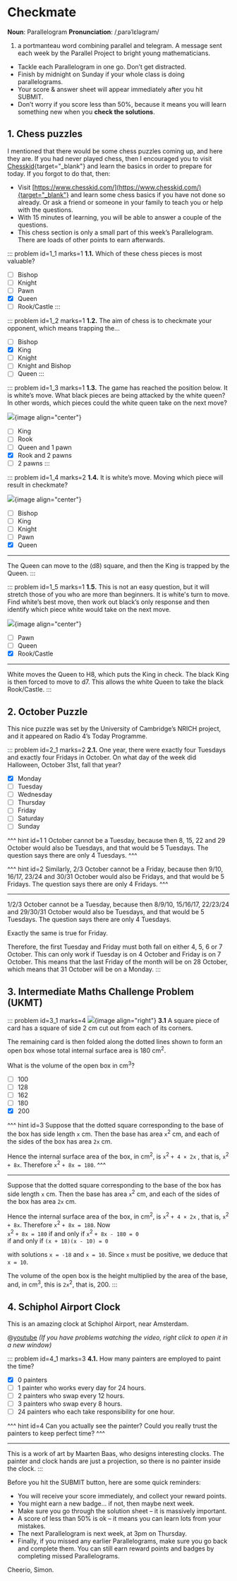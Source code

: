 # Checkmate

<div class="dictionary">

__Noun__: Parallelogram
__Pronunciation__: /ˌparəˈlɛləɡram/

1. a portmanteau word combining parallel and telegram. A message sent each
week by the Parallel Project to bright young mathematicians.

</div>

*	Tackle each Parallelogram in one go. Don’t get distracted.
*	Finish by midnight on Sunday if your whole class is doing parallelograms.
*	Your score & answer sheet will appear immediately after you hit SUBMIT.
*	Don’t worry if you score less than 50%, because it means you will learn something new when you __check the solutions__.


## 1. Chess puzzles

I mentioned that there would be some chess puzzles coming up, and here they are. If you had never played chess, then I encouraged you to visit [Chesskid](https://www.chesskid.com/){target="_blank"} and learn the basics in order to prepare for today. If you forgot to do that, then:

*	Visit [https://www.chesskid.com/](https://www.chesskid.com/){target="_blank"} and learn some chess basics if you have not done so already. Or ask a friend or someone in your family to teach you or help with the questions.
*	With 15 minutes of learning, you will be able to answer a couple of the questions.
*	This chess section is only a small part of this week’s Parallelogram. There are loads of other points to earn afterwards.

::: problem id=1_1 marks=1
__1.1.__ Which of these chess pieces is most valuable?

* [ ] Bishop
* [ ] Knight
* [ ] Pawn
* [x] Queen
* [ ] Rook/Castle
:::

::: problem id=1_2 marks=1
__1.2.__ The aim of chess is to checkmate your opponent, which means trapping the…

* [ ] Bishop
* [x] King
* [ ] Knight
* [ ] Knight and Bishop
* [ ] Queen
:::

::: problem id=1_3 marks=1
__1.3.__ The game has reached the position below. It is white’s move. What black pieces are being attacked by the white queen? In other words, which pieces could the white queen take on the next move?

![](/resources/9-08-checkmate/1-3-chess-puzzle.png){image align="center"}

* [ ] King
* [ ] Rook
* [ ] Queen and 1 pawn
* [x] Rook and 2 pawns
* [ ] 2 pawns
:::

::: problem id=1_4 marks=2
__1.4.__ It is white’s move. Moving which piece will result in checkmate?

![](/resources/9-08-checkmate/1-4-chess-puzzle.png){image align="center"}

* [ ] Bishop
* [ ] King
* [ ] Knight
* [ ] Pawn
* [x] Queen

---

The Queen can move to the (d8) square, and then the King is trapped by the Queen.
:::

::: problem id=1_5 marks=1
__1.5.__ This is not an easy question, but it will stretch those of you who are more than beginners. It is white's turn to move. Find white’s best move, then work out black’s only response and then identify which piece white would take on the next move.

![](/resources/9-08-checkmate/1-5-chess-puzzle.png){image align="center"}

* [ ] Pawn
* [ ] Queen
* [x] Rook/Castle

---

White moves the Queen to H8, which puts the King in check. The black King is then forced to move to d7. This allows the white Queen to take the black Rook/Castle.
:::


## 2. October Puzzle

This nice puzzle was set by the University of Cambridge’s NRICH project, and it appeared on Radio 4’s Today Programme.

::: problem id=2_1 marks=2
__2.1.__ One year, there were exactly four Tuesdays and exactly four Fridays in October. On what day of the week did Halloween, October 31st, fall that year?

* [x] Monday
* [ ] Tuesday
* [ ] Wednesday
* [ ] Thursday
* [ ] Friday
* [ ] Saturday
* [ ] Sunday

^^^ hint id=1
1 October cannot be a Tuesday, because then 8, 15, 22 and 29 October would also be Tuesdays, and that would be 5 Tuesdays. The question says there are only 4 Tuesdays.
^^^

^^^ hint id=2
Similarly, 2/3 October cannot be a Friday, because then 9/10, 16/17, 23/24 and 30/31 October would also be Fridays, and that would be 5 Fridays. The question says there are only 4 Fridays.
^^^

---

1/2/3 October cannot be a Tuesday, because then 8/9/10, 15/16/17, 22/23/24 and 29/30/31 October would also be Tuesdays, and that would be 5 Tuesdays. The question says there are only 4 Tuesdays.

Exactly the same is true for Friday.

Therefore, the first Tuesday and Friday must both fall on either 4, 5, 6 or 7 October. This can only work if Tuesday is on 4 October and Friday is on 7 October.
This means that the last Friday of the month will be on 28 October, which means that 31 October will be on a Monday.
:::


## 3.	Intermediate Maths Challenge Problem (UKMT)
<!--- (2011) Q8 --->

::: problem id=3_1 marks=4
![](/resources/9-08-checkmate/3-squares-question.jpg){image align="right"}
__3.1__ A square piece of card has a square of side 2 cm cut out from each of its corners.

The remaining card is then folded along the dotted lines shown to form an open box whose total internal surface area is 180 cm<sup>2</sup>.

What is the volume of the open box in cm<sup>3</sup>?

* [ ] 100
* [ ] 128
* [ ] 162
* [ ] 180
* [x] 200

^^^ hint id=3
Suppose that the dotted square corresponding to the base of the box has side length `x` cm. Then the base has area `x`<sup>2</sup> cm, and each of the sides of the box has area `2x` cm.

Hence the internal surface area of the box, in cm<sup>2</sup>, is `x`<sup>2</sup> `+ 4 × 2x` , that is, `x`<sup>2</sup> `+ 8x`. Therefore `x`<sup>2</sup> `+ 8x = 180`.
^^^

---

Suppose that the dotted square corresponding to the base of the box has side length `x` cm. Then the base has area `x`<sup>2</sup> cm, and each of the sides of the box has area `2x` cm.

Hence the internal surface area of the box, in cm<sup>2</sup>, is `x`<sup>2</sup> `+ 4 × 2x` , that is, `x`<sup>2</sup> `+ 8x`. Therefore `x`<sup>2</sup> `+ 8x = 180`. Now  
`x`<sup>2</sup> `+ 8x = 180` if and only if `x`<sup>2</sup> `+ 8x - 180 = 0`  
if and only if `(x + 18)(x - 10) = 0`  

with solutions `x = -18` and `x = 10`. Since `x` must be positive, we deduce that `x = 10`.  

The volume of the open box is the height multiplied by the area of the base, and, in cm<sup>3</sup>, this is `2x`<sup>2</sup>, that is, 200.
:::


## 4.	Schiphol Airport Clock

This is an amazing clock at Schiphol Airport, near Amsterdam.

@[youtube](4wCQwhkSbx8?rel=0) _(If you have problems watching the video, right click to open it in a new window)_

::: problem id=4_1 marks=3
__4.1.__ How many painters are employed to paint the time?

* [x] 0 painters
* [ ] 1 painter who works every day for 24 hours.
* [ ] 2 painters who swap every 12 hours.
* [ ] 3 painters who swap every 8 hours.
* [ ] 24 painters who each take responsibility for one hour.

^^^ hint id=4
Can you actually see the painter? Could you really trust the painters to keep perfect time?
^^^

---

This is a work of art by Maarten Baas, who designs interesting clocks. The painter and clock hands are just a projection, so there is no painter inside the clock.
:::


Before you hit the SUBMIT button, here are some quick reminders:

*	You will receive your score immediately, and collect your reward points.
*	You might earn a new badge... if not, then maybe next week.
*	Make sure you go through the solution sheet – it is massively important.
*	A score of less than 50% is ok – it means you can learn lots from your mistakes.
*	The next Parallelogram is next week, at 3pm on Thursday.
*	Finally, if you missed any earlier Parallelograms, make sure you go back and complete them. You can still earn reward points and badges by completing missed Parallelograms.

Cheerio,
Simon.
